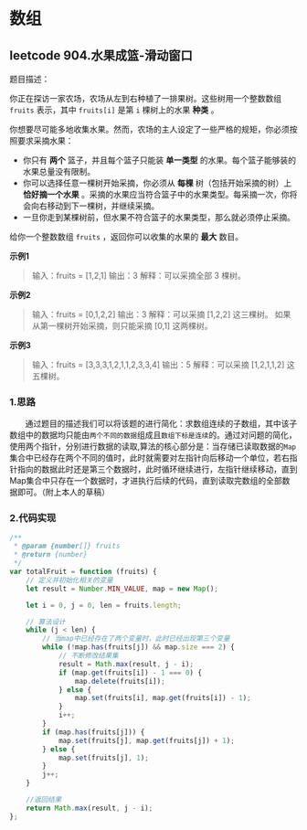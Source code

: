 # 数组

## leetcode 904.水果成篮-滑动窗口

题目描述：

你正在探访一家农场，农场从左到右种植了一排果树。这些树用一个整数数组 `fruits` 表示，其中 `fruits[i]` 是第 `i` 棵树上的水果 **种类** 。

你想要尽可能多地收集水果。然而，农场的主人设定了一些严格的规矩，你必须按照要求采摘水果：

- 你只有 **两个** 篮子，并且每个篮子只能装 **单一类型** 的水果。每个篮子能够装的水果总量没有限制。
- 你可以选择任意一棵树开始采摘，你必须从 **每棵** 树（包括开始采摘的树）上 **恰好摘一个水果** 。采摘的水果应当符合篮子中的水果类型。每采摘一次，你将会向右移动到下一棵树，并继续采摘。
- 一旦你走到某棵树前，但水果不符合篮子的水果类型，那么就必须停止采摘。

给你一个整数数组 `fruits` ，返回你可以收集的水果的 **最大** 数目。

**示例1**

> 输入：fruits = [1,2,1]
> 输出：3
> 解释：可以采摘全部 3 棵树。

**示例2**

> 输入：fruits = [0,1,2,2]
> 输出：3
> 解释：可以采摘 [1,2,2] 这三棵树。
> 如果从第一棵树开始采摘，则只能采摘 [0,1] 这两棵树。

**示例3**

> 输入：fruits = [3,3,3,1,2,1,1,2,3,3,4]
> 输出：5
> 解释：可以采摘 [1,2,1,1,2] 这五棵树。

### 1.思路

&nbsp;&nbsp;&nbsp;&nbsp;&nbsp;&nbsp;&nbsp;通过题目的描述我们可以将该题的进行简化：求数组连续的子数组，其中该子数组中的数据均只能由`两个不同的数据`组成且`数组下标是连续`的。通过对问题的简化，使用两个指针，分别进行数据的读取,算法的核心部分是：当存储已读取数据的`Map`集合中已经存在两个不同的值时，此时就需要对左指针向后移动一个单位，若右指针指向的数据此时还是第三个数据时，此时循环继续进行，左指针继续移动，直到Map集合中只存在一个数据时，才进执行后续的代码，直到读取完数组的全部数据即可。（附上本人的草稿）



### 2.代码实现

```js
/**
 * @param {number[]} fruits
 * @return {number}
 */
var totalFruit = function (fruits) {
    // 定义并初始化相关的变量
    let result = Number.MIN_VALUE, map = new Map();

    let i = 0, j = 0, len = fruits.length;

    // 算法设计
    while (j < len) {
        // 当map中已经存在了两个变量时，此时已经出现第三个变量
        while (!map.has(fruits[j]) && map.size === 2) {
            // 不断修改结果集
            result = Math.max(result, j - i);
            if (map.get(fruits[i]) - 1 === 0) {
                map.delete(fruits[i]);
            } else {
                map.set(fruits[i], map.get(fruits[i]) - 1);
            }
            i++;
        }
        if (map.has(fruits[j])) {
            map.set(fruits[j], map.get(fruits[j]) + 1);
        } else {
            map.set(fruits[j], 1);
        }
        j++;
    }

    //返回结果
    return Math.max(result, j - i);
};
```

